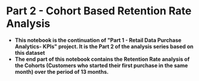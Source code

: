 # Part 2 - Cohort Based Retention Rate Analysis

* **This notebook is the continuation of "Part 1 - Retail Data Purchase Analytics- KPIs" project. It is the Part 2 of the analysis series based on this dataset**
* **The end part of this notebook contains the Retention Rate analysis of the Cohorts (Customers who started their first purchase in the same month) over the period of 13 months.**
